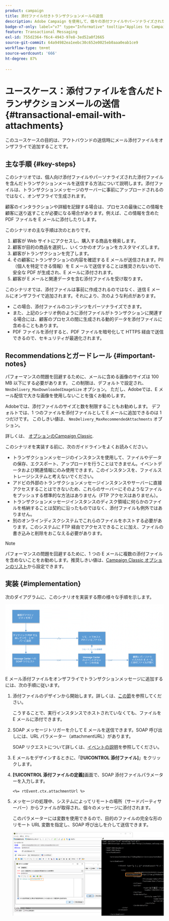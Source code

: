 ```yaml
---
product: campaign
title: 添付ファイル付きトランザクションメールの送信
description: Adobe Campaign を使用して、個々の添付ファイルやパーソナライズされた添付ファイルを含むトランザクションメールを送信する方法を説明します。
badge-v7-only: label="v7" type="Informative" tooltip="Applies to Campaign Classic v7 only"
feature: Transactional Messaging
exl-id: 755d2364-f6c4-4943-97e8-3ed52a0f2665
source-git-commit: 64a94982ea1eebc30c652e0025eb0aaa0eab1ce9
workflow-type: tm+mt
source-wordcount: '666'
ht-degree: 87%

---
```


# ユースケース：添付ファイルを含んだトランザクションメールの送信 {#transactional-email-with-attachments}



このユースケースの目的は、アウトバウンドの送信時にメール添付ファイルをオンザフライで追加することです。

## 主な手順 {#key-steps}

このシナリオでは、個人向け添付ファイルやパーソナライズされた添付ファイルを含んだトランザクションメールを送信する方法について説明します。添付ファイルは、トランザクションメッセージのサーバーに事前にアップロードされるのではなく、オンザフライで生成されます。

顧客のインタラクションや詳細を記録する場合は、プロセスの最後にこの情報を顧客に送り返すことが必要になる場合があります。例えば、この情報を含めた PDF ファイルを E メールに添付したりします。

このシナリオの主な手順は次のとおりです。

1. 顧客が Web サイトにアクセスし、購入する商品を検索します。
1. 顧客が目的の商品を選択し、いくつかのオプションをカスタマイズします。
1. 顧客がトランザクションを完了します。
1. その顧客にトランザクションの内容を確認する E メールが送信されます。PII（個人を特定できる情報）を E メールで送信することは推奨されないので、安全な PDF が生成され、E メールに添付されます。
1. 顧客が E メールと関連データを含む添付ファイルを受け取ります。

このシナリオでは、添付ファイルは事前に作成されるのではなく、送信 E メールにオンザフライで追加されます。それにより、次のような利点があります。

* この場合、添付ファイルのコンテンツをパーソナライズできます。
* また、上記のシナリオ例のように添付ファイルがトランザクションに関連する場合には、顧客のプロセスの間に生成される動的データを添付ファイルに含めることもあります。
* PDF ファイルを添付すると、PDF ファイルを暗号化して HTTPS 経由で送信できるので、セキュリティが最適化されます。

## Recommendationsとガードレール {#important-notes}

パフォーマンスの問題を回避するために、メールに含める画像のサイズは 100 MB 以下にする必要があります。 この制限は、デフォルトで設定され、 `NmsDelivery_MaxDownloadedImageSize` オプション。 ただし、Adobeでは、E メール配信で大きな画像を使用しないことを強くお勧めします。

Adobeでは、添付ファイルのサイズと数を制限することもお勧めします。 デフォルトでは、1 つのファイルを添付ファイルとして E メールに追加できるのは 1 つだけです。 このしきい値は、 `NmsDelivery_MaxRecommendedAttachments` オプション。

詳しくは、 [オプションのCampaign Classic](../../installation/using/configuring-campaign-options.md#delivery).

このシナリオを実装する前に、次のガイドラインをよくお読みください。

* トランザクションメッセージのインスタンスを使用して、ファイルやデータの保存、エクスポート、アップロードを行うことはできません。イベントデータおよび関連情報にのみ使用できます。このインスタンスを、ファイルストレージシステムと考えないでください。
* アドビの外部のトランザクションメッセージインスタンスやサーバーに直接アクセスすることはできないため、これらのサーバーにそのようなファイルをプッシュする標準的な方法はありません（FTP アクセスはありません）。
* トランザクションメッセージインスタンスのディスク領域に何らかのファイルを格納することは契約に沿ったものではなく、添付ファイルも例外ではありません。
* 別のオンラインディスクシステムでこれらのファイルをホストする必要があります。このシステムに FTP 経由でアクセスできることに加え、ファイルの書き込みと削除をおこなえる必要があります。

>[!NOTE]
>
>パフォーマンスの問題を回避するために、1 つの E メールに複数の添付ファイルを含めないことをお勧めします。推奨しきい値は、[Campaign Classic オプションのリスト](../../installation/using/configuring-campaign-options.md#delivery)から設定できます。

## 実装 {#implementation}

次のダイアグラムに、このシナリオを実装する際の様々な手順を示します。

![](assets/message-center-uc1.png)

E メール添付ファイルをオンザフライでトランザクションメッセージに追加するには、次の手順に従います。

1. 添付ファイルのデザインから開始します。詳しくは、[この節](../../delivery/using/attaching-files.md#attach-a-personalized-file)を参照してください。

   こうすることで、実行インスタンスでホストされていなくても、ファイルを E メールに添付できます。

1. SOAP メッセージトリガーを介して E メールを送信できます。SOAP 呼び出しには、URL パラメーター（attachmentURL）があります。

   SOAP リクエストについて詳しくは、[イベントの説明](../../message-center/using/event-description.md)を参照してください。

1. E メールをデザインするときに、「**[!UICONTROL 添付ファイル]**」をクリックします。

1. **[!UICONTROL 添付ファイルの定義]**&#x200B;画面で、SOAP 添付ファイルパラメーターを入力します。

   ```
   <%= rtEvent.ctx.attachmentUrl %>
   ```

1. メッセージの処理中、システムによってリモートの場所（サードパーティサーバー）からファイルが取得され、個々のメッセージに添付されます。

   このパラメーターには変数を使用できるので、目的のファイルの完全な形のリモート URL 変数を指定し、SOAP 呼び出しを介して送信できます。

   ![](assets/message-center-uc2.png)

